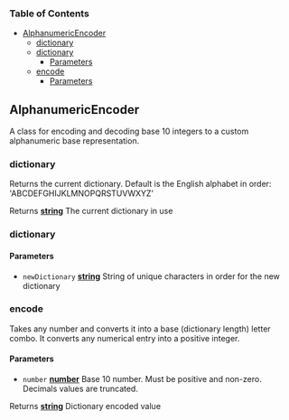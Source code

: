 <!-- Generated by documentation.js. Update this documentation by updating the source code. -->

### Table of Contents

*   [AlphanumericEncoder][1]
    *   [dictionary][2]
    *   [dictionary][3]
        *   [Parameters][4]
    *   [encode][5]
        *   [Parameters][6]

## AlphanumericEncoder

A class for encoding and decoding base 10 integers to a custom alphanumeric base representation.

### dictionary

Returns the current dictionary. Default is the English alphabet in order: 'ABCDEFGHIJKLMNOPQRSTUVWXYZ'

Returns **[string][7]** The current dictionary in use

### dictionary

#### Parameters

*   `newDictionary` **[string][7]** String of unique characters in order for the new dictionary

### encode

Takes any number and converts it into a base (dictionary length) letter combo.
It converts any numerical entry into a positive integer.

#### Parameters

*   `number` **[number][8]** Base 10 number. Must be positive and non-zero. Decimals values are truncated.

Returns **[string][7]** Dictionary encoded value

[1]: #alphanumericencoder

[2]: #dictionary

[3]: #dictionary-1

[4]: #parameters

[5]: #encode

[6]: #parameters-1

[7]: https://developer.mozilla.org/docs/Web/JavaScript/Reference/Global_Objects/String

[8]: https://developer.mozilla.org/docs/Web/JavaScript/Reference/Global_Objects/Number
